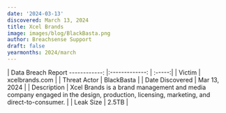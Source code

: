 ```yaml
---
date: '2024-03-13'
discovered: March 13, 2024
title: Xcel Brands
image: images/blog/BlackBasta.png
author: Breachsense Support
draft: false
yearmonths: 2024/march
---
```



| Data Breach Report
------------:     |:-------------:    | :-----:|
| Victim      | xcelbrands.com      | 
| Threat Actor      | BlackBasta      | 
| Date Discovered      | Mar 13, 2024      | 
| Description      | Xcel Brands is a brand management and media company engaged in the design, production, licensing, marketing, and direct-to-consumer.      | 
| Leak Size      | 2.5TB      | 

